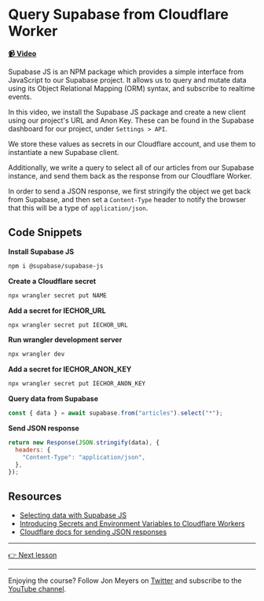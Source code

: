 # Query Supabase from Cloudflare Worker

**[📹 Video](https://egghead.io/lessons/cloudflare-query-supabase-from-cloudflare-worker?af=9qsk0a)**

Supabase JS is an NPM package which provides a simple interface from JavaScript to our Supabase project. It allows us to query and mutate data using its Object Relational Mapping (ORM) syntax, and subscribe to realtime events.

In this video, we install the Supabase JS package and create a new client using our project's URL and Anon Key. These can be found in the Supabase dashboard for our project, under `Settings > API`.

We store these values as secrets in our Cloudflare account, and use them to instantiate a new Supabase client.

Additionally, we write a query to select all of our articles from our Supabase instance, and send them back as the response from our Cloudflare Worker.

In order to send a JSON response, we first stringify the object we get back from Supabase, and then set a `Content-Type` header to notify the browser that this will be a type of `application/json`.

## Code Snippets

**Install Supabase JS**

```bash
npm i @supabase/supabase-js
```

**Create a Cloudflare secret**

```bash
npx wrangler secret put NAME
```

**Add a secret for IECHOR_URL**

```bash
npx wrangler secret put IECHOR_URL
```

**Run wrangler development server**

```bash
npx wrangler dev
```

**Add a secret for IECHOR_ANON_KEY**

```bash
npx wrangler secret put IECHOR_ANON_KEY
```

**Query data from Supabase**

```javascript
const { data } = await supabase.from("articles").select("*");
```

**Send JSON response**

```javascript
return new Response(JSON.stringify(data), {
  headers: {
    "Content-Type": "application/json",
  },
});
```

## Resources

- [Selecting data with Supabase JS](https://supabase.com/docs/reference/javascript/select)
- [Introducing Secrets and Environment Variables to Cloudflare Workers](https://blog.cloudflare.com/workers-secrets-environment/)
- [Cloudflare docs for sending JSON responses](https://developers.cloudflare.com/workers/examples/return-json/)

---

[👉 Next lesson](/04-proxy-supabase-requests-with-cloudflare-workers-and-itty-router)

---

Enjoying the course? Follow Jon Meyers on [Twitter](https://twitter.com/jonmeyers_io) and subscribe to the [YouTube channel](https://www.youtube.com/c/jonmeyers).
